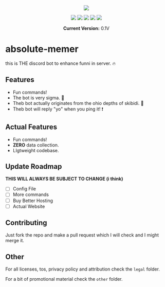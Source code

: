 <div align="center">
<img src="https://raw.githubusercontent.com/itsnotAZ/absolute-memer/refs/heads/main/other/1.png"/>

<img src="https://img.shields.io/github/license/itsnotAZ/absolute-memer.svg"/> <img src="https://img.shields.io/github/release/itsnotAZ/absolute-memer.svg"/> <img src="https://img.shields.io/github/forks/itsnotAZ/absolute-memer.svg"/> <img src="https://img.shields.io/github/last-commit/itsnotAZ/absolute-memer.svg"/> <img src="https://img.shields.io/github/issues/itsnotAZ/absolute-memer.svg"/>

**Current Version:** 0.1V
</div>

# absolute-memer
this is THE discord bot to enhance funni in server. 🔥

## Features

- Fun commands!
- The bot is very sigma. 🗿
- Theb bot actually originates from the ohio depths of skibidi. 🤯
- Theb bot will reply "yo" when you ping it! ❗

## Actual Features

- Fun commands!
- **ZERO** data collection.
- LIgtweight codebase.

## Update Roadmap

**THIS WILL ALWAYS BE SUBJECT TO CHANGE (i think)**

- [ ] Config File
- [ ] More commands
- [ ] Buy Better Hosting
- [ ] Actual Website

## Contributing

Just fork the repo and make a pull request which I will check and I might merge it.

## Other

For all licenses, tos, privacy policy and attribution check the `legal` folder.

For a bit of promotional material check the `other` folder.





